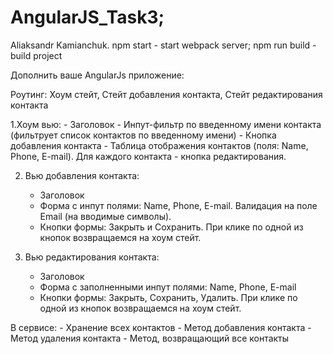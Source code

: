 # AngularJS_Task3;

Aliaksandr Kamianchuk.
npm start - start webpack server;
npm run build - build project

Дополнить ваше AngularJs приложение:

Роутинг:
    Хоум стейт, Стейт добавления контакта, Стейт редактирования контакта

1.Хоум вью:
    - Заголовок
    - Инпут-фильтр по введенному имени контакта (фильтрует список контактов по введенному имени)
    - Кнопка добавления контакта
    - Таблица отображения контактов (поля: Name, Phone, E-mail). Для каждого контакта - кнопка редактирования.

2. Вью добавления контакта:
    - Заголовок
    - Форма с инпут полями: Name, Phone, E-mail. Валидация на поле Email (на вводимые символы).
    - Кнопки формы: Закрыть и Сохранить. При клике по одной из кнопок возвращаемся на хоум стейт.

3. Вью редактирования контакта:
    - Заголовок
    - Форма с заполненными инпут полями: Name, Phone, E-mail
    - Кнопки формы: Закрыть, Сохранить, Удалить. При клике по одной из кнопок возвращаемся на хоум стейт.

В сервисе:
    - Хранение всех контактов
    - Метод добавления контакта
    - Метод удаления контакта
    - Метод, возвращающий все контакты


